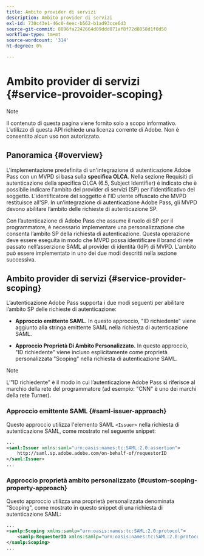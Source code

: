 ```yaml
---
title: Ambito provider di servizi
description: Ambito provider di servizi
exl-id: 730c43e1-46c0-4eec-b562-b1ad93cce6d3
source-git-commit: 8896fa2242664d09ddd871af8f72d8858d1f0d50
workflow-type: tm+mt
source-wordcount: '314'
ht-degree: 0%

---
```


# Ambito provider di servizi {#service-provoider-scoping}

>[!NOTE]
>
>Il contenuto di questa pagina viene fornito solo a scopo informativo. L’utilizzo di questa API richiede una licenza corrente di Adobe. Non è consentito alcun uso non autorizzato.

## Panoramica {#overview}

L&#39;implementazione predefinita di un&#39;integrazione di autenticazione Adobe Pass con un MVPD si basa sulla **specifica OLCA**. Nella sezione Requisiti di autenticazione della specifica OLCA (6.5, Subject Identifier) è indicato che è possibile indicare l&#39;ambito del provider di servizi (SP) per l&#39;identificativo del soggetto. L&#39;identificatore del soggetto è l&#39;ID utente offuscato che MVPD restituisce all&#39;SP.  In un’integrazione di autenticazione Adobe Pass, gli MVPD devono abilitare l’ambito delle richieste di autenticazione SP.

Con l’autenticazione di Adobe Pass che assume il ruolo di SP per il programmatore, è necessario implementare una personalizzazione che consenta l’ambito SP della richiesta di autenticazione.  Questa operazione deve essere eseguita in modo che MVPD possa identificare il brand di rete passato nell’asserzione SAML al provider di identità (IdP) di MVPD.  L&#39;ambito può essere implementato in uno dei due modi descritti nella sezione successiva.

## Ambito provider di servizi {#service-provider-scoping}

L’autenticazione Adobe Pass supporta i due modi seguenti per abilitare l’ambito SP delle richieste di autenticazione:

* **Approccio emittente SAML.** In questo approccio, &quot;ID richiedente&quot; viene aggiunto alla stringa emittente SAML nella richiesta di autenticazione SAML.

* **Approccio Proprietà Di Ambito Personalizzato.** In questo approccio, &quot;ID richiedente&quot; viene incluso esplicitamente come proprietà personalizzata &quot;Scoping&quot; nella richiesta di autenticazione SAML.

>[!NOTE]
>
>L’&quot;ID richiedente&quot; è il modo in cui l’autenticazione Adobe Pass si riferisce al marchio della rete del programmatore (ad esempio: &quot;CNN&quot; è uno dei marchi della rete Turner).

### Approccio emittente SAML {#saml-issuer-approach}

Questo approccio utilizza l&#39;elemento SAML `<Issuer>` nella richiesta di autenticazione SAML, come mostrato nel seguente snippet:

```xml
...
<saml:Issuer xmlns:saml="urn:oasis:names:tc:SAML:2.0:assertion">
    http://saml.sp.adobe.adobe.com/on-behalf-of/requestorID
</saml:Issuer>
...
```

### Approccio proprietà ambito personalizzato {#custom-scoping-property-approach}

Questo approccio utilizza una proprietà personalizzata denominata &quot;Scoping&quot;, come mostrato in questo snippet di una richiesta di autenticazione SAML:

```xml
...
<samlp:Scoping xmlns:samlp="urn:oasis:names:tc:SAML:2.0:protocol">
    <samlp:RequesterID xmlns:samlp="urn:oasis:names:tc:SAML:2.0:protocol">requestorID</samlp:RequesterID>
</samlp:Scoping>
...
```

<!--
>[!RELATEDINFORMATION]
>* [MVPD Authentication](/help/authentication/authn-usecase.md)
>* **OLCA Specification**
-->
